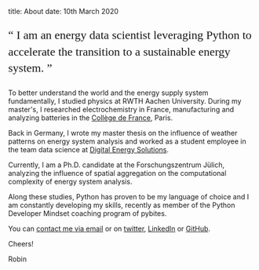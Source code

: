 title: About
date: 10th March 2020
<p style = "font-family:georgia,garamond,serif;font-size:24px;line-height:1.4">
<q>
I am an energy data scientist leveraging Python 
to accelerate the transition to a sustainable energy system.
</q>
</p>

To better understand the world and the energy supply system fundamentally, I studied physics at RWTH Aachen University. During my master's, I researched electrochemistry in France, manufacturing and analyzing batteries in the [Collège de France](www.college-de-france.fr), Paris.

Back in Germany, I wrote my master thesis on the influence of weather patterns on energy system analysis and worked as a student employee in the team data science at [Digital Energy Solutions](https://www.digital-energysolutions.de/en/).

Currently, I am a Ph.D. candidate at the Forschungszentrum Jülich, analyzing the influence of spatial aggregation on the computational complexity of energy system analysis.

Along these studies, Python has proven to be my language of choice and I am constantly developing my skills, recently as member of the Python Developer Mindset coaching program of pybites.

You can [contact me via email](mailto:robin.beer@rwth-aachen.de) or on [twitter](https://twitter.com/R_E_Beer), [LinkedIn](https://www.linkedin.com/in/robin-beer-7595b680/) or [GitHub](https://github.com/Zaubeerer).

Cheers!

Robin

<!-- #TODO: Twitter, linkedin, Github icons -->
